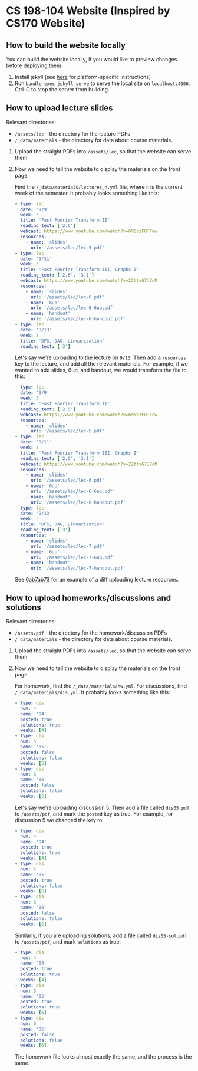 # CS 198-104 Website (Inspired by CS170 Website)

## How to build the website locally

You can build the website locally, if you would like to preview changes before deploying them.

1. Install jekyll (see [here](https://jekyllrb.com/docs/installation/) for platform-specific instructions)
2. Run `bundle exec jekyll serve` to serve the local site on `localhost:4000`. Ctrl-C to stop the server from building.

## How to upload lecture slides

Relevant directories:
- `/assets/lec` - the directory for the lecture PDFs
- `/_data/materials` - the directory for data about course materials.

1. Upload the straight PDFs into `/assets/lec`, so that the website can serve them
2. Now we need to tell the website to display the materials on the front page.

    Find the `/_data/materials/lectures_n.yml` file, where `n` is the current week of the semester. It probably looks something like this:

    ```yml
    - type: lec
      date: '9/9'
      week: 3
      title: 'Fast Fourier Transform II'
      reading_text: ['2.6']
      webcast: https://www.youtube.com/watch?v=6M5bzFQTFew
      resources:
        - name: 'slides'
          url: '/assets/lec/lec-5.pdf'
    - type: lec
      date: '9/11'
      week: 3
      title: 'Fast Fourier Transform III, Graphs I'
      reading_text: ['2.6', '3.1']
      webcast: https://www.youtube.com/watch?v=22ttvG717oM
      resources:
        - name: 'slides'
          url: '/assets/lec/lec-6.pdf'
        - name: '6up'
          url: '/assets/lec/lec-6-6up.pdf'
        - name: 'handout'
          url: '/assets/lec/lec-6-handout.pdf'
    - type: lec
      date: '9/13'
      week: 3
      title: 'DFS, DAG, Linearization'
      reading_text: ['3']
    ```

    Let's say we're uploading to the lecture on `9/13`. Then add a `resources` key to the lecture, and add all the relevant materials. For example, if we wanted to add slides, 6up, and handout, we would transform the file to this:

    ```yml
    - type: lec
      date: '9/9'
      week: 3
      title: 'Fast Fourier Transform II'
      reading_text: ['2.6']
      webcast: https://www.youtube.com/watch?v=6M5bzFQTFew
      resources:
        - name: 'slides'
          url: '/assets/lec/lec-5.pdf'
    - type: lec
      date: '9/11'
      week: 3
      title: 'Fast Fourier Transform III, Graphs I'
      reading_text: ['2.6', '3.1']
      webcast: https://www.youtube.com/watch?v=22ttvG717oM
      resources:
        - name: 'slides'
          url: '/assets/lec/lec-6.pdf'
        - name: '6up'
          url: '/assets/lec/lec-6-6up.pdf'
        - name: 'handout'
          url: '/assets/lec/lec-6-handout.pdf'
    - type: lec
      date: '9/13'
      week: 3
      title: 'DFS, DAG, Linearization'
      reading_text: ['3']
      resources:
        - name: 'slides'
          url: '/assets/lec/lec-7.pdf'
        - name: '6up'
          url: '/assets/lec/lec-7-6up.pdf'
        - name: 'handout'
          url: '/assets/lec/lec-7-handout.pdf'
    ```

    See [6ab7ab73](https://github.com/Berkeley-CS170/Website/commit/6a7ab7301b359b632adb326ce113f42cd9d16e12) for an example of a diff uploading lecture resources.

## How to upload homeworks/discussions and solutions

Relevant directories:
- `/assets/pdf` - the directory for the homework/discussion PDFs
- `/_data/materials` - the directory for data about course materials.

1. Upload the straight PDFs into `/assets/lec`, so that the website can serve them
2. Now we need to tell the website to display the materials on the front page.

    For homework, find the `/_data/materials/hw.yml`. For discussions, find `/_data/materials/dis.yml`.
    It probably looks something like this:

    ```yml
    - type: dis
      num: 4
      name: '04'
      posted: true
      solutions: true
      weeks: [4]
    - type: dis
      num: 5
      name: '05'
      posted: false
      solutions: false
      weeks: [5]
    - type: dis
      num: 6
      name: '06'
      posted: false
      solutions: false
      weeks: [6]
    ```

    Let's say we're uploading discussion 5. Then add a file called `dis05.pdf` to `/assets/pdf`, and mark the `posted` key as true. For example, for discussion 5 we changed the key to:

    ```yml
    - type: dis
      num: 4
      name: '04'
      posted: true
      solutions: true
      weeks: [4]
    - type: dis
      num: 5
      name: '05'
      posted: true
      solutions: false
      weeks: [5]
    - type: dis
      num: 6
      name: '06'
      posted: false
      solutions: false
      weeks: [6]
    ```

    Similarly, if you are uploading solutions, add a file called `dis05-sol.pdf` to `/assets/pdf`, and mark `solutions` as true:

    ```yml
    - type: dis
      num: 4
      name: '04'
      posted: true
      solutions: true
      weeks: [4]
    - type: dis
      num: 5
      name: '05'
      posted: true
      solutions: true
      weeks: [5]
    - type: dis
      num: 6
      name: '06'
      posted: false
      solutions: false
      weeks: [6]
    ```

    The homework file looks almost exactly the same, and the process is the same.
